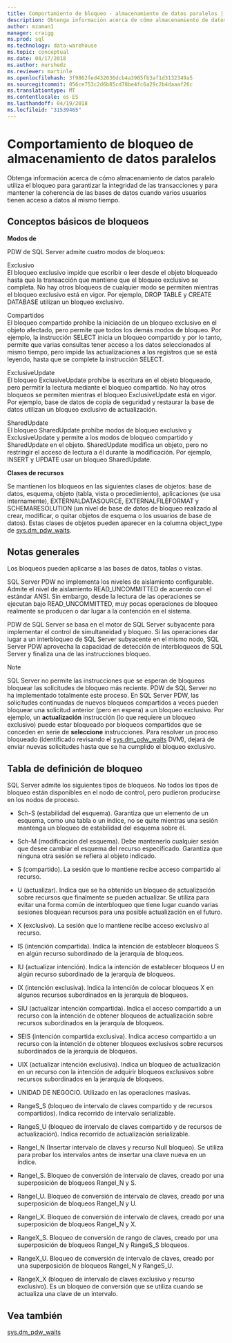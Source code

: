 ```yaml
---
title: Comportamiento de bloqueo - almacenamiento de datos paralelos | Documentos de Microsoft
description: Obtenga información acerca de cómo almacenamiento de datos paralelo utiliza el bloqueo para garantizar la integridad de las transacciones y para mantener la coherencia de las bases de datos cuando varios usuarios tienen acceso a datos al mismo tiempo.
author: mzaman1
manager: craigg
ms.prod: sql
ms.technology: data-warehouse
ms.topic: conceptual
ms.date: 04/17/2018
ms.author: murshedz
ms.reviewer: martinle
ms.openlocfilehash: 3f9862fed432036dcb4a3905fb3af1d3132349a5
ms.sourcegitcommit: 056ce753c2d6b85cd78be4fc6a29c2b4daaaf26c
ms.translationtype: MT
ms.contentlocale: es-ES
ms.lasthandoff: 04/19/2018
ms.locfileid: "31539465"
---
```

# <a name="locking-behavior-in-parallel-data-warehouse"></a>Comportamiento de bloqueo de almacenamiento de datos paralelos
Obtenga información acerca de cómo almacenamiento de datos paralelo utiliza el bloqueo para garantizar la integridad de las transacciones y para mantener la coherencia de las bases de datos cuando varios usuarios tienen acceso a datos al mismo tiempo.  
  
## <a name="Basics"></a>Conceptos básicos de bloqueos  
**Modos de**  
  
PDW de SQL Server admite cuatro modos de bloqueos:  
  
Exclusivo  
El bloqueo exclusivo impide que escribir o leer desde el objeto bloqueado hasta que la transacción que mantiene que el bloqueo exclusivo se completa. No hay otros bloqueos de cualquier modo se permiten mientras el bloqueo exclusivo está en vigor. Por ejemplo, DROP TABLE y CREATE DATABASE utilizan un bloqueo exclusivo.  
  
Compartidos  
El bloqueo compartido prohíbe la iniciación de un bloqueo exclusivo en el objeto afectado, pero permite que todos los demás modos de bloqueo. Por ejemplo, la instrucción SELECT inicia un bloqueo compartido y por lo tanto, permite que varias consultas tener acceso a los datos seleccionados al mismo tiempo, pero impide las actualizaciones a los registros que se está leyendo, hasta que se complete la instrucción SELECT.  
  
ExclusiveUpdate  
El bloqueo ExclusiveUpdate prohíbe la escritura en el objeto bloqueado, pero permitir la lectura mediante el bloqueo compartido. No hay otros bloqueos se permiten mientras el bloqueo ExclusiveUpdate está en vigor. Por ejemplo, base de datos de copia de seguridad y restaurar la base de datos utilizan un bloqueo exclusivo de actualización.  
  
SharedUpdate  
El bloqueo SharedUpdate prohíbe modos de bloqueo exclusivo y ExclusiveUpdate y permite a los modos de bloqueo compartido y SharedUpdate en el objeto. SharedUpdate modifica un objeto, pero no restringir el acceso de lectura a él durante la modificación. Por ejemplo, INSERT y UPDATE usar un bloqueo SharedUpdate.  
  
**Clases de recursos**  
  
Se mantienen los bloqueos en las siguientes clases de objetos: base de datos, esquema, objeto (tabla, vista o procedimiento), aplicaciones (se usa internamente), EXTERNALDATASOURCE, EXTERNALFILEFORMAT y SCHEMARESOLUTION (un nivel de base de datos de bloqueo realizado al crear, modificar, o quitar objetos de esquema o los usuarios de base de datos). Estas clases de objetos pueden aparecer en la columna object_type de [sys.dm_pdw_waits](../relational-databases/system-dynamic-management-views/sys-dm-pdw-waits-transact-sql.md).  
  
## <a name="Remarks"></a>Notas generales  
Los bloqueos pueden aplicarse a las bases de datos, tablas o vistas.  
  
SQL Server PDW no implementa los niveles de aislamiento configurable. Admite el nivel de aislamiento READ_UNCOMMITTED de acuerdo con el estándar ANSI. Sin embargo, desde la lectura de las operaciones se ejecutan bajo READ_UNCOMMITTED, muy pocas operaciones de bloqueo realmente se producen o dar lugar a la contención en el sistema.  
  
PDW de SQL Server se basa en el motor de SQL Server subyacente para implementar el control de simultaneidad y bloqueo. Si las operaciones dar lugar a un interbloqueo de SQL Server subyacente en el mismo nodo, SQL Server PDW aprovecha la capacidad de detección de interbloqueos de SQL Server y finaliza una de las instrucciones bloqueo.  
  
> [!NOTE]  
> SQL Server no permite las instrucciones que se esperan de bloqueos bloquear las solicitudes de bloqueo más reciente. PDW de SQL Server no ha implementado totalmente este proceso. En SQL Server PDW, las solicitudes continuadas de nuevos bloqueos compartidos a veces pueden bloquear una solicitud anterior (pero en espera) a un bloqueo exclusivo. Por ejemplo, un **actualización** instrucción (lo que requiere un bloqueo exclusivo) puede estar bloqueado por bloqueos compartidos que se conceden en serie de **seleccione** instrucciones. Para resolver un proceso bloqueado (identificado revisando el [sys.dm_pdw_waits](../relational-databases/system-dynamic-management-views/sys-dm-pdw-waits-transact-sql.md) DVM), dejará de enviar nuevas solicitudes hasta que se ha cumplido el bloqueo exclusivo.  
  
## <a name="lock-definition-table"></a>Tabla de definición de bloqueo  
SQL Server admite los siguientes tipos de bloqueos. No todos los tipos de bloqueo están disponibles en el nodo de control, pero pudieron producirse en los nodos de proceso.  
  
-   Sch-S (estabilidad del esquema). Garantiza que un elemento de un esquema, como una tabla o un índice, no se quite mientras una sesión mantenga un bloqueo de estabilidad del esquema sobre él.  
  
-   Sch-M (modificación del esquema). Debe mantenerlo cualquier sesión que desee cambiar el esquema del recurso especificado. Garantiza que ninguna otra sesión se refiera al objeto indicado.  
  
-   S (compartido). La sesión que lo mantiene recibe acceso compartido al recurso.  
  
-   U (actualizar). Indica que se ha obtenido un bloqueo de actualización sobre recursos que finalmente se pueden actualizar. Se utiliza para evitar una forma común de interbloqueo que tiene lugar cuando varias sesiones bloquean recursos para una posible actualización en el futuro.  
  
-   X (exclusivo). La sesión que lo mantiene recibe acceso exclusivo al recurso.  
  
-   IS (intención compartida). Indica la intención de establecer bloqueos S en algún recurso subordinado de la jerarquía de bloqueos.  
  
-   IU (actualizar intención). Indica la intención de establecer bloqueos U en algún recurso subordinado de la jerarquía de bloqueos.  
  
-   IX (intención exclusiva). Indica la intención de colocar bloqueos X en algunos recursos subordinados en la jerarquía de bloqueos.  
  
-   SIU (actualizar intención compartida). Indica el acceso compartido a un recurso con la intención de obtener bloqueos de actualización sobre recursos subordinados en la jerarquía de bloqueos.  
  
-   SEIS (intención compartida exclusiva). Indica acceso compartido a un recurso con la intención de obtener bloqueos exclusivos sobre recursos subordinados de la jerarquía de bloqueos.  
  
-   UIX (actualizar intención exclusiva). Indica un bloqueo de actualización en un recurso con la intención de adquirir bloqueos exclusivos sobre recursos subordinados en la jerarquía de bloqueos.  
  
-   UNIDAD DE NEGOCIO. Utilizado en las operaciones masivas.  
  
-   RangeS_S (bloqueo de intervalo de claves compartido y de recursos compartidos). Indica recorrido de intervalo serializable.  
  
-   RangeS_U (bloqueo de intervalo de claves compartido y de recursos de actualización). Indica recorrido de actualización serializable.  
  
-   RangeI_N (Insertar intervalo de claves y recurso Null bloqueo). Se utiliza para probar los intervalos antes de insertar una clave nueva en un índice.  
  
-   RangeI_S. Bloqueo de conversión de intervalo de claves, creado por una superposición de bloqueos RangeI_N y S.  
  
-   RangeI_U. Bloqueo de conversión de intervalo de claves, creado por una superposición de bloqueos RangeI_N y U.  
  
-   RangeI_X. Bloqueo de conversión de intervalo de claves, creado por una superposición de bloqueos RangeI_N y X.  
  
-   RangeX_S. Bloqueo de conversión de rango de claves, creado por una superposición de bloqueos RangeI_N y RangeS_S bloqueos.  
  
-   RangeX_U. Bloqueo de conversión de intervalo de claves, creado por una superposición de bloqueos RangeI_N y RangeS_U.  
  
-   RangeX_X (bloqueo de intervalo de claves exclusivo y recurso exclusivo). Es un bloqueo de conversión que se utiliza cuando se actualiza una clave de un intervalo.  
  
## <a name="see-also"></a>Vea también  
<!-- MISSING LINKS 
[Common Metadata Query Examples &#40;SQL Server PDW&#41;](../sqlpdw/common-metadata-query-examples-sql-server-pdw.md)  
-->
[sys.dm_pdw_waits](../relational-databases/system-dynamic-management-views/sys-dm-pdw-waits-transact-sql.md)  
  
